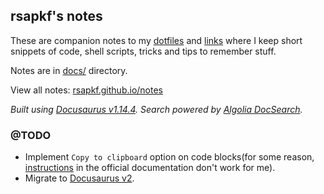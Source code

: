 ## rsapkf's notes

These are companion notes to my [dotfiles](https://github.com/rsapkf/dotfiles) and [links](https://github.com/rsapkf/42/) where I keep short snippets of code, shell scripts, tricks and tips to remember stuff.

Notes are in [docs/](https://github.com/rsapkf/notes/tree/master/docs) directory.

View all notes: [rsapkf.github.io/notes](https://rsapkf.github.io/notes/)

_Built using [Docusaurus v1.14.4](https://docusaurus.io/)._
_Search powered by [Algolia DocSearch](https://github.com/algolia/docsearch/)._


### @TODO
- Implement `Copy to clipboard` option on code blocks(for some reason, [instructions](https://gist.github.com/yangshun/55db997ed0f8f4e6527571fc3bee4675) in the official documentation don't work for me).
- Migrate to [Docusaurus v2](https://v2.docusaurus.io/).
